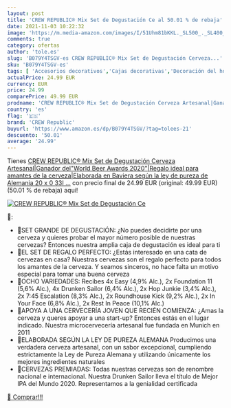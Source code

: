 ```yaml
---
layout: post
title: 'CREW REPUBLIC® Mix Set de Degustación Ce al 50.01 % de rebaja'
date: 2021-11-03 10:22:32
image: 'https://m.media-amazon.com/images/I/51Uhm81bKKL._SL500_._SL400_.jpg'
comments: true
category: ofertas
author: 'tole.es'
slug: 'B079Y4TSGV-es CREW REPUBLIC® Mix Set de Degustación Cerveza...'
sku: 'B079Y4TSGV-es'
tags: [ 'Accesorios decorativos','Cajas decorativas','Decoración del hogar','Hogar y cocina','cerveza','crew republic', ]
actualPrice: 24.99 EUR
currency: EUR
price: 24.99
comparePrice: 49.99 EUR
prodname: 'CREW REPUBLIC® Mix Set de Degustación Cerveza Artesanal|Ganador del"World Beer Awards 2020"|Regalo ideal para amantes de la cerveza|Elaborada en Baviera según la ley de pureza de Alemania 20 x 0 33I …'
country: 'es'
flag: '🇪🇸'
brand: 'CREW Republic'
buyurl: 'https://www.amazon.es/dp/B079Y4TSGV/?tag=tolees-21'
descuento: '50.01'
average: '24.99'
---
```


Tienes [CREW REPUBLIC® Mix Set de Degustación Cerveza Artesanal|Ganador del"World Beer Awards 2020"|Regalo ideal para amantes de la cerveza|Elaborada en Baviera según la ley de pureza de Alemania 20 x 0 33I …](https://www.amazon.es/dp/B079Y4TSGV/?tag=tolees-21) con precio final de  24.99 EUR (original: 49.99 EUR) (50.01 %  de rebaja) aqui!

[![CREW REPUBLIC® Mix Set de Degustación Ce](https://m.media-amazon.com/images/I/51Uhm81bKKL._SL500_._SL400_.jpg)](https://www.amazon.es/dp/B079Y4TSGV/?tag=tolees-21)

🔎:

- 🍺SET GRANDE DE DEGUSTACIÓN: ¿No puedes decidirte por una cerveza y quieres probar el mayor número posible de nuestras cervezas? Entonces nuestra amplia caja de degustación es ideal para ti
- 🍺EL SET DE REGALO PERFECTO: ¿Estás interesado en una cata de cervezas en casa? Nuestras cervezas son el regalo perfecto para todos los amantes de la cerveza. Y seamos sinceros, no hace falta un motivo especial para tomar una buena cerveza
- 🍺OCHO VARIEDADES: Recibes 4x Easy (4,9% Alc.), 2x Foundation 11 (5,6% Alc.), 4x Drunken Sailor (6,4% Alc.), 2x Hop Junkie (3,4% Alc.), 2x 7:45 Escalation (8,3% Alc.), 2x Roundhouse Kick (9,2% Alc.), 2x In Your Face (6,8% Alc.), 2x Rest In Peace (10,1% Alc.)
- 🍺APOYA A UNA CERVECERÍA JOVEN QUE RECIÉN COMIENZA: ¿Amas la cerveza y queres apoyar a una start-up? Entonces estás en el lugar indicado. Nuestra microcervecería artesanal fue fundada en Munich en 2011
- 🍺ELABORADA SEGÚN LA LEY DE PUREZA ALEMANA Producimos una verdadera cerveza artesanal, con un sabor excepcional, cumpliendo estrictamente la Ley de Pureza Alemana y utilizando únicamente los mejores ingredientes naturales
- 🍺CERVEZAS PREMIADAS: Todas nuestras cervezas son de renombre nacional e internacional. Nuestra Drunken Sailor lleva el título de Mejor IPA del Mundo 2020. Representamos a la genialidad certificada

[🛒 Comprar!!!](https://www.amazon.es/dp/B079Y4TSGV/?tag=tolees-21)
